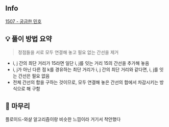 ## Info
[1507 - 궁금한 민호](https://www.acmicpc.net/problem/1507)

## 💡 풀이 방법 요약
> 정점들을 서로 모두 연결해 놓고 필요 없는 간선을 제거
- i, j 간의 최단 거리가 15라면 일단 i, j를 잇는 거리 15의 간선을 추가해 놓음
- i, j가 아닌 다른 점 k를 경유하는 최단 거리가 i, j 간의 최단 거리와 같다면, i, j를 잇는 간선은 필요 없음
- 전체 간선의 합을 구하는 것이므로, 모두 연결해 놓은 간선의 합에서 차감시키는 방식으로 해 구함

## 🙂 마무리
플로이드-와샬 알고리즘이랑 비슷한 느낌이라 거기서 착안했다
